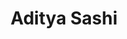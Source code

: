 ---
layout: page
title: Aditya Sashi
description: Ph.D. 2013 (coadvised with A. Imambekov)
img: 
redirect: 
importance: 1
category: former students
---